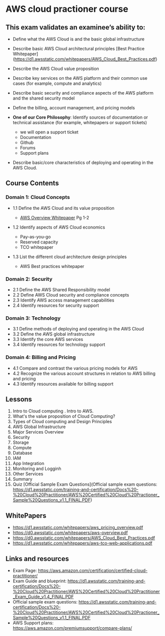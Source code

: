 # AWS cloud practioner course


## This exam validates an examinee’s ability to:
- Define what the AWS Cloud is and the basic global infrastructure
- Describe basic AWS Cloud architectural principles [Best Practice Whitepaper] (https://d1.awsstatic.com/whitepapers/AWS_Cloud_Best_Practices.pdf)  
- Describe the AWS Cloud value proposition 
- Describe key services on the AWS platform and their common use cases (for example, compute and
analytics)
- Describe basic security and compliance aspects of the AWS platform and the shared security model
- Define the billing, account management, and pricing models
- **One of our Core Philosophy**: Identify sources of documentation or technical assistance (for example, whitepapers or support tickets)
  - we will open a support ticket
  - Documentation
  - Github
  - Forums 
  - Support plans
  
- Describe basic/core characteristics of deploying and operating in the AWS Cloud.

## Course Contents

### Domain 1: Cloud Concepts
- 1.1 Define the AWS Cloud and its value proposition 
  - [AWS Overview Whitepaper](https://d0.awsstatic.com/whitepapers/aws-overview.pdf) Pg 1-2 
  
- 1.2 Identify aspects of AWS Cloud economics 
  - Pay-as-you-go
  - Reserved capacity
  - TCO whitepaper 
- 1.3 List the different cloud architecture design principles
  - AWS Best practices whitepaper

### Domain 2: Security
- 2.1 Define the AWS Shared Responsibility model
- 2.2 Define AWS Cloud security and compliance concepts
- 2.3 Identify AWS access management capabilities
- 2.4 Identify resources for security support


### Domain 3: Technology
- 3.1 Define methods of deploying and operating in the AWS Cloud
- 3.2 Define the AWS global infrastructure
- 3.3 Identify the core AWS services
- 3.4 Identify resources for technology support


### Domain 4: Billing and Pricing
- 4.1 Compare and contrast the various pricing models for AWS
- 4.2 Recognize the various account structures in relation to AWS billing and pricing
- 4.3 Identify resources available for billing support




## Lessons 
1) Intro to Cloud computing . Intro to AWS. 
2) What's the value proposition of Cloud Computing?
3) Types of Cloud computing and Design Principles
4) AWS Global Infrastructure
5) Major Services Overview
6) Security
7) Storage
8) Compute
9) Database
10) IAM
11) App Integration
12) Monitoring and Logginh
13) Other Services
14) Summary
15) Quiz [Official Sample Exam Questions](Official sample exam questions: https://d1.awsstatic.com/training-and-certification/Docs%20-%20Cloud%20Practitioner/AWS%20Certified%20Cloud%20Practioner_Sample%20Questions_v1.1_FINAL.PDF)







## WhitePapers
- https://d1.awsstatic.com/whitepapers/aws_pricing_overview.pdf
- https://d0.awsstatic.com/whitepapers/aws-overview.pdf
- https://d0.awsstatic.com/whitepapers/AWS_Cloud_Best_Practices.pdf
- https://d1.awsstatic.com/whitepapers/aws-tco-web-applications.pdf




## Links and resources
- Exam Page: https://aws.amazon.com/certification/certified-cloud-practitioner/
- Exam Guide and blueprint: https://d1.awsstatic.com/training-and-certification/Docs%20-%20Cloud%20Practitioner/AWS%20Certified%20Cloud%20Practitioner_Exam_Guide_v1.4_FINAL.PDF
- Official sample exam questions: https://d1.awsstatic.com/training-and-certification/Docs%20-%20Cloud%20Practitioner/AWS%20Certified%20Cloud%20Practioner_Sample%20Questions_v1.1_FINAL.PDF
- AWS Support plans: https://aws.amazon.com/premiumsupport/compare-plans/


